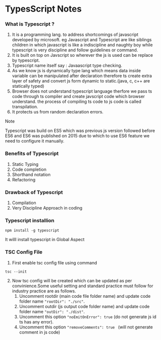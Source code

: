 # TypesScript Notes

### What is Typescript ?

1. It is a programming lang. to address shortcomings of javascript developed by microsoft.
   eg Javascript and Typescript are like siblings children in which javascript is like a indiscipline and naughty boy while typescript is very discipline and follow guidelines or command.
2. It is built on top on Javscript so wherever the js is used can be replace by typescript.
3. Typescript name itself say : Javaascript type checking.
4. As we know js is dynamically type lang which means data inside variable can be manipulated after declaration therefore ts create extra layer of safety and convert js form dynamic to static.(java, c, c++ are statically typed)
5. Browser does not understand typescript language therfore we pass ts code through ts compiler and create javscript code which browser understand. the process of compiling ts code to js code is called transpilation.
6. It protects us from random declaration errors.

> [!NOTE]
> Typescript was build on ES5 which was previous js version followed before ES6 and ES6 was published on 2015 due to which to use ES6 feature we need to configure it manually.

### Benefits of Typescript

1. Static Typing
2. Code completion
3. Shorthand notation
4. Refactoring

### Drawback of Typescript

1. Compilation
2. Very Discipline Approach in coding

### Typescript installion

```
npm install -g typescript
```

It willl install typescript in Global Aspect

### TSC Config File

1. First enable tsc config file using command

```
tsc --init
```

2. Now tsc config will be created which can be updated as per convinience.Some useful setting and standard practice must follow for industry practice are as follows.
   1. Uncomment rootdir (main code file folder name) and update code folder name `"rootDir": "./src"`.
   2. Uncomment outdir (js output code folder name) and update code folder name `"outDir": "./dist"`.
   3. Uncomment this option `"noEmitOnError": true` (do not generate js id ts has any error).
   4. Uncomment this option `"removeComments": true ` (will not generate comment in js code)
